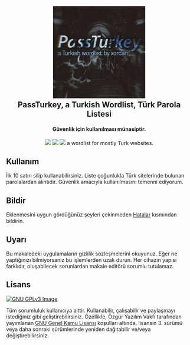 <h2 align="center"><a href="https://www.google.com/search?&q=passt%C3%BCrkey+t%C3%BCrkish+wordlist+xorcan" alt="PassTurkey a Turkish Wordlist"><img src="./ivirzivir/xorcan.passturkey.logo.jpg" width="250"></a></br>
<b>PassTurkey, a Turkish Wordlist, Türk Parola Listesi</b></h2><h4 align="center">Güvenlik için kullanılması münasiptir.</h4>

<p align="center"><a href="https://www.gnu.org/licenses/gpl-3.0" alt="License: GPLv3"><img src="https://img.shields.io/github/license/xorcan/passturkey.svg"></a> <a href="https://www.google.com/search?&q=t%C3%BCrk+adlist+xorcan" alt="Türkçe Ad-listler"><img src="https://img.shields.io/badge/t%C3%BCrk%C3%A7e-reklam%20listesi-f44b42.svg"></a>  <a href="https://github.com/xorcan/passturkey/issues" alt="Hatalar"><img src="https://img.shields.io/github/issues/xorcan/passturkey.svg"></a> 
a wordlist for mostly Turk websites.

## Kullanım

İlk 10 satırı silip kullanabilirsiniz. Liste çoğunlukla Türk sitelerinde bulunan parolalardan alıntıdır. Güvenlik amacıyla kullanılmasını temenni ediyorum.

## Bildir

Eklenmesini uygun gördüğünüz şeyleri çekinmeden [Hatalar](https://github.com/xorcan/passturkey/issues) kısmından bildirin.

## Uyarı

Bu makaledeki uygulamaların gizlilik sözleşmelerini okuyunuz. Eğer ne yaptığınızı bilmiyorsanız bu işlemlerden uzak durun. Her cihazın yapısı farklıdır, oluşabilecek sorunlardan makale editörü sorumlu tutulamaz.

## Lisans

[![GNU GPLv3 Image](https://www.gnu.org/graphics/gplv3-127x51.png)](http://www.gnu.org/licenses/gpl-3.0.en.html)  

Tüm sorumluluk kullanıcıya aittir. Kullanabilir, çalışabilir ve paylaşmayı istediğiniz gibi geliştirebilirsiniz. Özellikle, Özgür Yazılım Vakfı tarafından yayımlanan [GNU Genel Kamu Lisansı](https://www.gnu.org/licenses/gpl.html) koşulları altında, lisansın 3. sürümü veya daha sonraki sürümlerinde yeniden dağıtabilir ve/veya değiştirebilirsiniz.